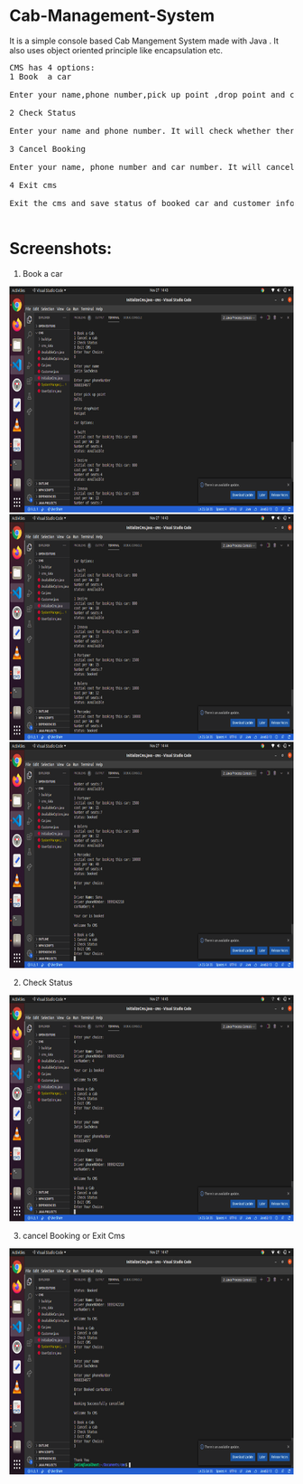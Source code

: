 # Cab-Management-System

It is a simple console based Cab Mangement System made with Java . It also uses object oriented principle like encapsulation etc.
<pre>
CMS has 4 options:
1 Book  a car

Enter your name,phone number,pick up point ,drop point and carNumber from availaible cars.It will give you booked car driver info.

2 Check Status

Enter your name and phone number. It will check whether there is car booked on your name and return driver info accordingly.

3 Cancel Booking

Enter your name, phone number and car number. It will cancel booking,if there is car booked with entered credential.

4 Exit cms

Exit the cms and save status of booked car and customer info to file.

</pre>




# Screenshots:
 1. Book a car
 
<img src="screenshots/bookcar1.png" width=750 height=400>
<img src="screenshots/bookcar2.png" width=750 height=400>
<img src="screenshots/bookcar3.png" width=750 height=400>

2. Check Status

<img src="screenshots/checkstatus.png" width=750 height=400>

3. cancel Booking or Exit Cms

<img src="screenshots/cancelbooking.png" width=750 height=400>

